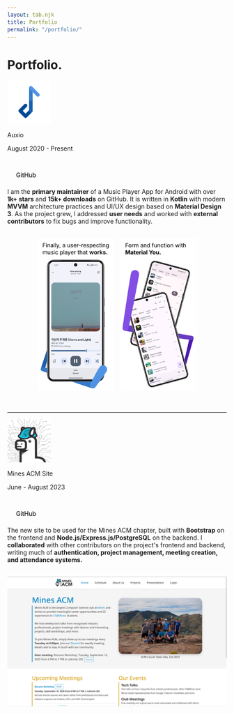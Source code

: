 ```yaml
---
layout: tab.njk
title: Portfolio
permalink: "/portfolio/"
---
```


<style>
/* Portfolio specific styles */
.portfolio-item {
    display: flex;
    flex-direction: row;
    align-items: center;
    justify-content: center;
    margin-bottom: 50px;
    gap: 30px;
}

.portfolio-info {
    flex: 1;
    min-width: 0;
    display: flex;
    flex-direction: column;
    justify-content: flex-start;
}

.portfolio-icon {
    width: 150px;
    height: 150px;
    object-fit: cover;
    /* Add octagonal clip-path to match containers */
    clip-path: var(--large-oct-clip)
}

.portfolio-title-group {
    display: flex;
    flex-direction: column;
    gap: 5px;
}

.portfolio-title {
    margin-bottom: 0 !important;
    font-size: 1.8rem;
}

.portfolio-title::after {
    display: none;
}

.portfolio-date {
    font-size: 1.2rem;
    font-style: italic;
    color: var(--border-color);
}

.portfolio-description {
    line-height: 1.6;
}

.portfolio-link {
    position: relative;
    display: inline-flex;
    align-items: center;
    justify-content: center;
    gap: 10px;
    padding: 8px 20px;
    background-color: var(--border-color);
    color: var(--text-color);
    text-decoration: none;
    font-weight: 500;
    transition: background-color var(--transition-speed);
    margin-top: 10px;
    cursor: pointer;
    height: 42px;
    line-height: 22px;
    border: none;
    z-index: 1;
    /* Hexagonal shape using clip-path */
    clip-path: var(--large-hex-clip)
}

/* GitHub link special styling */
.portfolio-link.github-link:hover {
    background-color: #6d40c8;
}

/* Pseudo-element for border effect with rounded corners */
.portfolio-link::before {
    content: '';
    position: absolute;
    top: var(--border-width);
    left: var(--border-width);
    right: var(--border-width);
    bottom: var(--border-width);
    background-color: var(--bg-color);
    z-index: -1;
    /* Calculate inset hexagonal shape */
    clip-path: var(--large-inset-hex-clip);
    transition: all var(--transition-speed);
}

/* Button gradient overlays */
.portfolio-link::after {
    content: '';
    position: absolute;
    top: 0;
    left: 0;
    right: 0;
    bottom: 0;
    z-index: 2;
    pointer-events: none;
    transition: opacity var(--transition-speed);
    opacity: 1;
    /* Hexagonal shape using clip-path */
    clip-path: var(--large-hex-clip);
    /* Gradient overlay, radiating from center */
    background: radial-gradient(
        circle at center,
        transparent 60%,
        var(--bg-color) 120%
    );
}

.portfolio-link:hover {
    background-color: var(--hover-border-color);
}

.portfolio-link:hover::after {
    opacity: 0;
}

.portfolio-link:hover::before {
    background-color: var(--hover-bg);
    top: var(--hover-border-width);
    left: var(--hover-border-width);
    right: var(--hover-border-width);
    bottom: var(--hover-border-width);
    /* Recalculate inset hexagonal shape for thicker border */
    clip-path: var(--large-hover-inset-hex-clip)
}

.portfolio-link span {
    position: relative;
    z-index: 3;
    color: var(--text-color); /* Explicitly set the text color */
}

/* Fix for dark mode to ensure text visibility */
@media (prefers-color-scheme: dark) {
    .portfolio-link span {
        color: var(--text-color);
    }
    
    .portfolio-link:hover {
        color: var(--text-color);
    }
}

.portfolio-screenshots {
    flex: 1;
    display: flex;
    flex-wrap: wrap;
    gap: 15px;
    justify-content: center;
}

.screenshot {
    height: 400px;
    width: auto;
    object-fit: contain;
}

/* Make the hexagonal image container for screenshots */
.screenshot-container {
    position: relative;
    display: inline-block;
    overflow: hidden;
    clip-path: var(--large-oct-clip);
    transition: transform 0.3s ease, box-shadow 0.3s ease;
}

.screenshot-container img {
    display: block;
    height: 400px;
    width: auto;
    transition: transform 0.5s ease;
}

.screenshot-container:hover img {
    transform: scale(1.05);
}

/* Responsive adjustments for portfolio */
@media (max-width: 992px) {
    .portfolio-item {
        flex-direction: column;
    }
    
    .portfolio-header {
        flex-direction: column;
        justify-content: center;
        gap: 15px;
    }
    
    .portfolio-icon {
        width: 100px;
        height: 100px;
        /* Reduce corner clipping for tablet view */
        clip-path: var(--small-oct-clip);
    }
    
    .portfolio-title-group {
        align-items: center;
        text-align: center;
    }
    
    .portfolio-description {
        text-align: center;
    }
    
    .screenshot-container img {
        height: 350px;
    }
    
    .third-screenshot {
        display: none;
    }
}

@media (max-width: 576px) {
    .portfolio-header {
        padding: 0 10px;
    }
    
    .portfolio-icon {
        width: 80px;
        height: 80px;
        /* Reduce corner clipping for tablet view */
        clip-path: var(--small-oct-clip);
    }
    
    .screenshot-container {
        /* Reduce corner clipping for tablet view */
        clip-path: var(--small-oct-clip);
    }
    
    .portfolio-title {
        font-size: 1.6rem;
    }
    
    .portfolio-date {
        font-size: 1rem;
    }
    
    .portfolio-link {
        padding: 6px 16px;
        height: 36px;
        line-height: 20px;
        font-size: 0.9rem;
    }
    
    .portfolio-link-icon {
        width: 16px;
        height: 16px;
    }
    
    .portfolio-description {
        padding: 0 10px;
    }
    
    .screenshot-container img {
        height: 300px;
    }
}
</style>

# Portfolio.

<div class="portfolio-item">
    <div class="portfolio-info">
        <div class="section-header">
            <img class="portfolio-icon" src="https://github.com/OxygenCobalt/Auxio/raw/dev/fastlane/metadata/android/en-US/images/icon.png" alt="Auxio App Icon" />
            <div class="section-info">
                <p class="section-title">Auxio</p>
                <p class="section-date">August 2020 - Present</p>
                <a href="https://github.com/OxygenCobalt/Auxio" class="portfolio-link github-link">
                    <span>GitHub</span>
                </a>
            </div>
        </div>
        <div class="section-description">
            I am the <strong>primary maintainer</strong> of a Music Player App for Android with over <strong>1k+ stars</strong> and <strong>15k+ downloads</strong> on GitHub. It is written in <strong>Kotlin</strong> with modern <strong>MVVM</strong> architecture practices and UI/UX design based on <strong>Material Design 3</strong>. As the project grew, I addressed <strong>user needs</strong> and worked with <strong>external contributors</strong> to fix bugs and improve functionality.
        </div>
    </div>
    <div class="portfolio-screenshots">
        <div class="screenshot-container">
            <img src="https://github.com/OxygenCobalt/Auxio/raw/dev/fastlane/metadata/android/en-US/images/phoneScreenshots/shot0.png" alt="Now Playing UI Screenshot" />
        </div>
        <div class="screenshot-container">
            <img src="https://github.com/OxygenCobalt/Auxio/raw/dev/fastlane/metadata/android/en-US/images/phoneScreenshots/shot1.png" alt="Album UI Screenshot" />
        </div>
    </div>
</div>

<hr />

<div class="portfolio-item">
    <div class="portfolio-info">
        <div class="section-header">
            <img class="portfolio-icon" src="/res/mines-acm.png" alt="Mines ACM Logo" />
            <div class="section-info">
                <p class="section-title">Mines ACM Site</p>
                <p class="section-date">June - August 2023</p>
                <a href="https://github.com/ColoradoSchoolOfMines/acm-site" class="portfolio-link github-link">
                    <span>GitHub</span>
                </a>
            </div>
        </div>
        <div class="section-description">
            The new site to be used for the Mines ACM chapter, built with <strong>Bootstrap</strong> on the frontend and <strong>Node.js/Express.js/PostgreSQL</strong> on the backend. I <strong>collaborated</strong> with other contributors on the project's frontend and backend, writing much of <strong>authentication, project management, meeting creation, and attendance systems.</strong>
        </div>
    </div>
    <div class="portfolio-screenshots">
        <div class="screenshot-container" style="width: 100%;">
            <img style="width: 100%; height: auto;" src="/res/mines-acm-homepage.png" alt="Mines ACM Site Homepage" />
        </div>
    </div>
</div>
